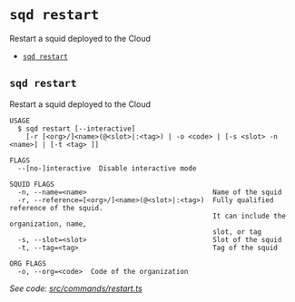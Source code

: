 `sqd restart`
=============

Restart a squid deployed to the Cloud

* [`sqd restart`](#sqd-restart-1)

## `sqd restart`

Restart a squid deployed to the Cloud

```
USAGE
  $ sqd restart [--interactive]
    [-r [<org>/]<name>(@<slot>|:<tag>) | -o <code> | [-s <slot> -n <name>] | [-t <tag> ]]

FLAGS
  --[no-]interactive  Disable interactive mode

SQUID FLAGS
  -n, --name=<name>                               Name of the squid
  -r, --reference=[<org>/]<name>(@<slot>|:<tag>)  Fully qualified reference of the squid.
                                                  It can include the organization, name,
                                                  slot, or tag
  -s, --slot=<slot>                               Slot of the squid
  -t, --tag=<tag>                                 Tag of the squid

ORG FLAGS
  -o, --org=<code>  Code of the organization
```

_See code: [src/commands/restart.ts](https://github.com/subsquid/squid-cli/blob/master/src/commands/restart.ts)_
